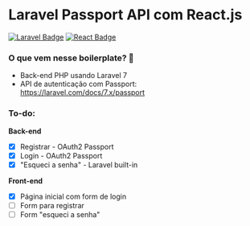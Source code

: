 # Laravel Passport API com React.js

[![Laravel Badge](https://img.shields.io/badge/Laravel-v7.0-red?style=for-the-badge&logo=laravel)](https://laravel.com)
[![React Badge](https://img.shields.io/badge/React.js-v16.13.0-blue?style=for-the-badge&logo=react)](https://reactjs.org)

### O que vem nesse boilerplate? 🤔

- Back-end PHP usando Laravel 7
- API de autenticação com Passport: <https://laravel.com/docs/7.x/passport>

### To-do:
**Back-end**
 - [x] Registrar - OAuth2 Passport
 - [X] Login - OAuth2 Passport
 - [X] "Esqueci a senha" - Laravel built-in

**Front-end**
- [X] Página inicial com form de login
- [ ] Form para registrar
- [ ] Form "esqueci a senha"
